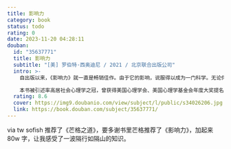 ```yaml
---
title: 影响力
category: book
status: todo
rating: 0
date: 2023-11-20 04:28:11
douban:
  id: "35637771"
  title: 影响力
  subtitle: "[美] 罗伯特·西奥迪尼 / 2021 / 北京联合出版公司"
  intro: >-
    自出版以来，《影响力》就一直是畅销佳作。由于它的影响，说服得以成为一门科学。无论你是普通人还是为某一产品或事业观点游说的人，这都是一本基本的必读书，是你理解他人心理的基石。心理学家罗伯特·西奥迪尼为我们解释了为什么有些人具有说服力，而我们总是容易上当受骗。隐藏在冲动地顺从他人行为背后的6大心理武器，正是这一切的根源。那些劝说高手们，总是熟练地运用它们，让我们就范。经过近7年的潜心研究，西奥迪尼发现了第7种心理武器——联盟，将6种心理武器扩展为7种；书中更新内容多达10万字，包括近10年行为心理学新研究与新发现，近5年上百个商业、管理、科技、个人成长、家庭教育等方面的全新案例。

    本书被引述率高居社会心理学之冠，曾获得美国心理学会、美国心理学基金会年度大奖提名。是《财富》杂志推荐的75本商业必读书；在中国，《影响力》系列书系常年位居各大网络、地面书店管理畅销榜单前10名。
  rating: 8.6
  cover: https://img9.doubanio.com/view/subject/l/public/s34026206.jpg
  link: https://book.douban.com/subject/35637771/
---
```


via tw sofish 推荐了《芒格之道》，要多谢书里芒格推荐了《影响力》，加起来 80w 字，让我感受了一波隔行如隔山的知识。
